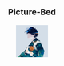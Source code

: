 ### **<p align="center"> Picture-Bed </p>**

**<p align="center"> ![hero](https://raw.githubusercontent.com/polarss/picture-bed/main/image/avatar-1.png) </p>** 
